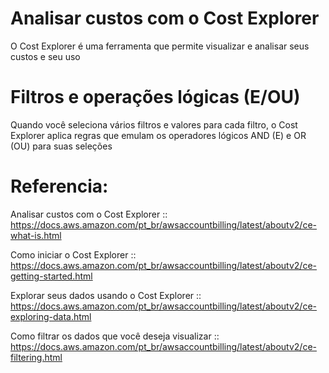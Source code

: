 # Analisar custos com o Cost Explorer

O Cost Explorer é uma ferramenta que permite visualizar e analisar seus custos e seu uso

# Filtros e operações lógicas (E/OU)
Quando você seleciona vários filtros e valores para cada filtro, o Cost Explorer aplica regras que emulam os operadores lógicos AND (E) e OR (OU) para suas seleções



# Referencia: 
Analisar custos com o Cost Explorer :: https://docs.aws.amazon.com/pt_br/awsaccountbilling/latest/aboutv2/ce-what-is.html

Como iniciar o Cost Explorer :: https://docs.aws.amazon.com/pt_br/awsaccountbilling/latest/aboutv2/ce-getting-started.html

Explorar seus dados usando o Cost Explorer :: https://docs.aws.amazon.com/pt_br/awsaccountbilling/latest/aboutv2/ce-exploring-data.html

Como filtrar os dados que você deseja visualizar :: https://docs.aws.amazon.com/pt_br/awsaccountbilling/latest/aboutv2/ce-filtering.html
